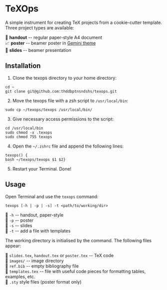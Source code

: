 # TeXOps 

A simple instrument for creating TeX projects from a cookie-cutter template. Three project types are available:

:page_facing_up: **handout** -- regular paper-style A4 document<br>
:chart_with_upwards_trend: **poster** -- beamer poster in <a href="https://github.com/anishathalye/gemini">Gemini theme</a><br>
:name_badge: **slides** -- beamer presentation<br>

## Installation

1. Clone the texops directory to your home directory:

`cd ~`<br>
`git clone git@github.com:thddbptnsndshs/texops.git`<br>

2. Move the texops file with a zsh script to `/usr/local/bin`:

`sudo cp ~/texops/texops /usr/local/bin/`<br>

3. Give necessary access permissions to the script:

`cd /usr/local/bin` <br>
`sudo chmod -x .texops`<br>
`sudo chmod 755 texops`<br>

4. Open the `~/.zshrc` file and append the following lines:

`texops() {`<br>
   `bash ~/texops/texops $1 $2}`<br>

5. Restart your Terminal. Done!

## Usage

Open Terminal and use the `texops` command:

`texops [-h | -p | -s] -t <path/to/working/dir>`

:pushpin: `-h` -- handout, paper-style<br>
:pushpin: `-p` -- poster<br>
:pushpin: `-s` -- slides<br>
:pushpin: `-t` -- add a file with templates<br>

The working directory is initialised by the command. The following files appear:

:paperclip: `slides.tex`, `handout.tex` or `poster.tex` -- TeX code<br>
:paperclip: `images/` -- image directory<br>
:paperclip: `ref.bib` -- empty bibliography file<br>
:paperclip: `templates.tex` -- file with useful code pieces for formatting tables, examples, etc.<br>
:paperclip: `.sty` style files (poster format only)<br>
